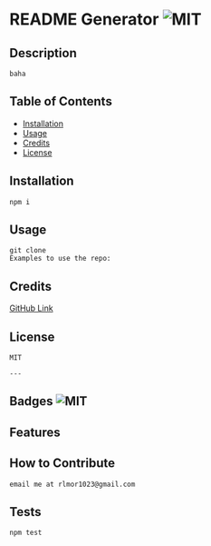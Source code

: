 # README Generator ![MIT](https://img.shields.io/badge/License-MIT%20-green)

## Description
    baha
    
    
## Table of Contents
    
    
- [Installation](#installation)
- [Usage](#usage)
- [Credits](#credits)
- [License](#license)
    
## Installation
    npm i
## Usage
    git clone
    Examples to use the repo:
    
    
    
    
## Credits

[GitHub Link](https://github.com/confusedicarus)
    
    
## License
    MIT
    
    ---
    
    
## Badges ![MIT](https://img.shields.io/badge/License-MIT%20-green)
    
## Features
    
    
## How to Contribute
    email me at rlmor1023@gmail.com
    
## Tests
    npm test
    

    